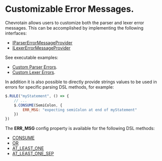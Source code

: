 # Customizable Error Messages.

Chevrotain allows users to customize both the parser and lexer error messages.
This can be accomplished by implementing the following interfaces:

-   [IParserErrorMessageProvider](https://sap.github.io/chevrotain/documentation/4_3_3/interfaces/iparsererrormessageprovider.html)
-   [ILexerErrorMessageProvider](https://sap.github.io/chevrotain/documentation/4_3_3/interfaces/ilexererrormessageprovider.html)

See executable examples:

-   [Custom Parser Errors](https://github.com/SAP/chevrotain/blob/master/examples/parser/custom_errors/custom_errors.js).
-   [Custom Lexer Errors](https://github.com/SAP/chevrotain/blob/master/examples/lexer/custom_errors/custom_errors.js).

In addition it is also possible to directly provide strings values to be used in errors
for specific parsing DSL methods, for example:

```javascript
$.RULE("myStatement", () => {
    // ...
    $.CONSUME(SemiColon, {
        ERR_MSG: "expecting semiColon at end of myStatement"
    })
})
```

The **ERR_MSG** config property is available for the following DSL methods:

-   [CONSUME](https://sap.github.io/chevrotain/documentation/4_3_3/classes/parser.html#consume)
-   [OR](https://sap.github.io/chevrotain/documentation/4_3_3/classes/parser.html#or)
-   [AT_LEAST_ONE](https://sap.github.io/chevrotain/documentation/4_3_3/classes/parser.html#at_least_one)
-   [AT_LEAST_ONE_SEP](https://sap.github.io/chevrotain/documentation/4_3_3/classes/parser.html#at_least_one_sep)
